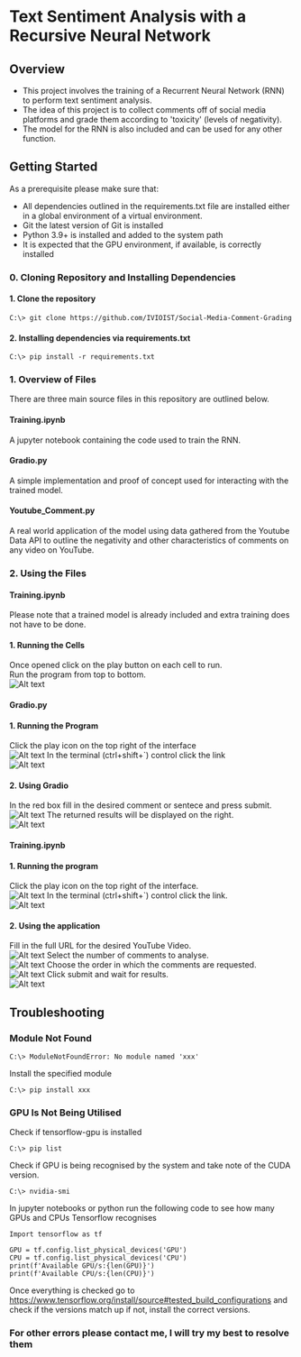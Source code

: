# Text Sentiment Analysis with a Recursive Neural Network
## Overview
- This project involves the training of a Recurrent Neural Network (RNN) to perform text sentiment analysis.
- The idea of this project is to collect comments off of social media platforms and grade them according to 'toxicity' (levels of negativity).
- The model for the RNN is also included and can be used for any other function.
## Getting Started 
As a prerequisite please make sure that:
- All dependencies outlined in the requirements.txt file are installed either in a global environment of a virtual environment.
- Git the latest version of Git is installed 
- Python 3.9+ is installed and added to the system path
- It is expected that the GPU environment, if available, is correctly installed
### 0. Cloning Repository and Installing Dependencies
#### 1. Clone the repository
``` [Terminal]
C:\> git clone https://github.com/IVIOIST/Social-Media-Comment-Grading
```
#### 2. Installing dependencies via requirements.txt
``` [Terminal]
C:\> pip install -r requirements.txt
```
### 1. Overview of Files
There are three main source files in this repository are outlined below.
#### Training.ipynb
A jupyter notebook containing the code used to train the RNN.
#### Gradio.py
A simple implementation and proof of concept used for interacting with the trained model.
#### Youtube_Comment.py
A real world application of the model using data gathered from the Youtube Data API to outline the negativity and other characteristics of comments on any video on YouTube.
### 2. Using the Files
#### Training.ipynb
Please note that a trained model is already included and extra training does not have to be done.
#### 1. Running the Cells
Once opened click on the play button on each cell to run.\
Run the program from top to bottom.\
![Alt text](/images/train.png?raw=true "Title")
#### Gradio.py
#### 1. Running the Program
Click the play icon on the top right of the interface\
![Alt text](/images/gradio.png?raw=true "Title")
In the terminal (ctrl+shift+`) control click the link\
![Alt text](/images/terminal.png?raw=true "Title")
#### 2. Using Gradio
In the red box fill in the desired comment or sentece and press submit.\
![Alt text](/images/gradioint.png?raw=true "Title")
The returned results will be displayed on the right.\
![Alt text](/images/results.png?raw=true "Title")
#### Training.ipynb
#### 1. Running the program
Click the  play icon on the top right of the interface.\
![Alt text](/images/comment.png?raw=true "Title")
In the terminal (ctrl+shift+`) control click the link.\
![Alt text](/images/comterm.png?raw=true "Title")
#### 2. Using the application
Fill in the full URL for the desired YouTube Video.\
![Alt text](/images/vidurl.png?raw=true "Title")
Select the number of comments to analyse.\
![Alt text](/images/comnum.png?raw=true "Title")
Choose the order in which the comments are requested.\
![Alt text](/images/order.png?raw=true "Title")
Click submit and wait for results.\
![Alt text](/images/comresults.png?raw=true "Title")
## Troubleshooting 
### Module Not Found
```  [Terminal]
C:\> ModuleNotFoundError: No module named 'xxx'
```
Install the specified module 
```[Terminal]
C:\> pip install xxx
```
### GPU Is Not Being Utilised 
Check if tensorflow-gpu is installed
``` [Terminal]
C:\> pip list
```
Check if GPU is being recognised by the system and take note of the CUDA version.
``` [Terminal]
C:\> nvidia-smi
```
In jupyter notebooks or python run the following code to see how many GPUs and CPUs Tensorflow recognises
``` [Python]
Import tensorflow as tf

GPU = tf.config.list_physical_devices('GPU')
CPU = tf.config.list_physical_devices('CPU')
print(f'Available GPU/s:{len(GPU)}')
print(f'Available CPU/s:{len(CPU)}')
```
Once everything is checked go to https://www.tensorflow.org/install/source#tested_build_configurations and check if the versions match up if not, install the correct versions.
### For other errors please contact me, I will try my best to resolve them